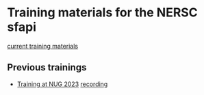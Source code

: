 # Training materials for the NERSC sfapi

[current training materials](SF-API-Training-NERSC-May-2025)

## Previous trainings

- [Training at NUG 2023](SF-API-Training-NUG-2023) [recording](https://www.youtube.com/watch?v=Nacv6iLcA5A)

